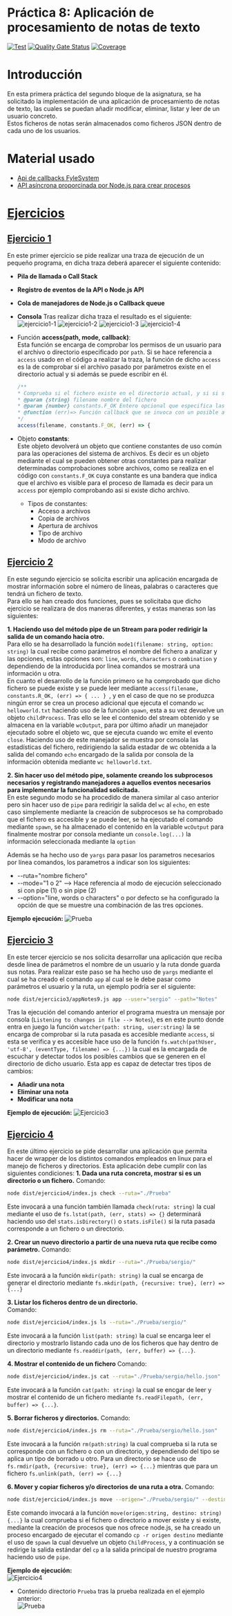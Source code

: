# Práctica 8: Aplicación de procesamiento de notas de texto
[![Test](https://github.com/ULL-ESIT-INF-DSI-2021/ull-esit-inf-dsi-20-21-prct09-async-fs-process-sergiolbd/actions/workflows/node.js.yml/badge.svg?branch=master)](https://github.com/ULL-ESIT-INF-DSI-2021/ull-esit-inf-dsi-20-21-prct09-async-fs-process-sergiolbd/actions/workflows/node.js.yml)
[![Quality Gate Status](https://sonarcloud.io/api/project_badges/measure?project=ULL-ESIT-INF-DSI-2021_ull-esit-inf-dsi-20-21-prct08-filesystem-notes-app-sergiolbd&metric=alert_status)](https://sonarcloud.io/dashboard?id=ULL-ESIT-INF-DSI-2021_ull-esit-inf-dsi-20-21-prct08-filesystem-notes-app-sergiolbd)
[![Coverage](https://sonarcloud.io/api/project_badges/measure?project=ULL-ESIT-INF-DSI-2021_ull-esit-inf-dsi-20-21-prct08-filesystem-notes-app-sergiolbd&metric=coverage)](https://sonarcloud.io/dashboard?id=ULL-ESIT-INF-DSI-2021_ull-esit-inf-dsi-20-21-prct08-filesystem-notes-app-sergiolbd)

# Introducción
En esta primera práctica del segundo bloque de la asignatura, se ha solicitado la implementación de una aplicación de procesamiento de notas de texto, las cuales se puedan añadir modificar, eliminar, listar y leer de un usuario concreto.  
Estos ficheros de notas serán almacenados como ficheros JSON dentro de cada uno de los usuarios.  

# Material usado
* [Api de callbacks FyleSystem](https://nodejs.org/dist/latest/docs/api/fs.html#fs_callback_api)
* [API asíncrona proporcinada por Node.js para crear procesos](https://nodejs.org/dist/latest/docs/api/child_processhtml#child_process_asynchronous_process_creation)

# [Ejercicios](src/)
## [Ejercicio 1](src/ejercicio1.ts)
  En este primer ejercicio se pide realizar una traza de ejecución de un pequeño programa, en dicha traza deberá aparecer el siguiente contenido:  
  * **Pila de llamada o Call Stack**
  * **Registro de eventos de la API o Node.js API**
  * **Cola de manejadores de Node.js o Callback queue**
  * **Consola**
  Tras realizar dicha traza el resultado es el siguiente: 
  ![ejercicio1-1](media/ejercicio1-1.png)
  ![ejercicio1-2](media/ejercicio1-2.png)
  ![ejercicio1-3](media/ejercicio1-3.png)
  ![ejercicio1-4](media/ejercicio1-4.png)

  * Función **access(path, mode, callback)**:  
    Esta función se encarga de comprobar los permisos de un usuario para el archivo o directorio especificado por `path`. 
    Si se hace referencia a `access` usado en el código a realizar la traza, la función de dicho `access` es la de comprobar si el archivo pasado por parámetros existe en el directorio actual y si además se puede escribir en él.
    ```typescript
    /**
    * Comprueba si el fichero existe en el directorio actual, y si si se puede escribir en el
    * @param {string} filename nombre del fichero 
    * @param {number} constants.F_OK Entero opcional que especifica las comprobaciones de accesibilidad a realizar
    * @function (err)=> Función callback que se invoca con un posible argumento de error
    */
    access(filename, constants.F_OK, (err) => {
    ```
  * Objeto **constants**:   
  Este objeto devolverá un objeto que contiene constantes de uso común para las operaciones del sistema de archivos.
  Es decir es un objeto mediante el cual se pueden obtener otras constantes para realizar determinadas comprobaciones sobre archivos, como se realiza en el código con `constants.F_OK` cuya constante es una bandera que indica que el archivo es visible para el proceso de llamada es decir para un `access` por ejemplo comprobando asi si existe dicho archivo.
    * Tipos de constantes: 
      * Acceso a archivos
      * Copia de archivos
      * Apertura de archivos
      * Tipo de archivo
      * Modo de archivo

## [Ejercicio 2](src/ejercicio2/)
  En este segundo ejercicio se solicita escribir una aplicación encargada de mostrar información sobre el número de líneas, palabras o caracteres que tendrá un fichero de texto.  
  Para ello se han creado dos funciones, pues se solicitaba que dicho ejercicio se realizara de dos maneras diferentes, y estas maneras son las siguientes:   

  **1. Haciendo uso del método pipe de un Stream para poder redirigir la salida de un comando hacia otro.**      
  Para ello se ha desarrollado la función `mode1(filename: string, option: string)` la cual recibe como parámetros el nombre del fichero a analizar y las opciones, estas opciones son: `line`, `words`, `characters` o `combination` y dependiendo de la introducida por linea comandos se mostrará una información u otra.    
  En cuanto el desarrollo de la función primero se ha comprobado que dicho fichero se puede existe y se puede leer mediante `access(filename, constants.R_OK, (err) => { ... } `, y en el caso de que no se produzca ningún error se crea un proceso adicional que ejecuta el comando `wc helloworld.txt` haciendo uso de la función `spawn`, esta a su vez devuelve un objeto `childProcess`. Tras ello se lee el contenido del stream obtenido y se almacena en la variable `wcOutput`, para por último añadir un manejador ejecutado sobre el objeto wc, que se ejecuta cuando wc emite el evento `close`. Haciendo uso de este manejador se muestra por consola las estadísticas del fichero, redirigiendo la salida estadar de wc obtenida a la salida del comando `echo` encargado de la salida por consola de la información obtenida mediante `wc helloworld.txt`.  

  **2. Sin hacer uso del método pipe, solamente creando los subprocesos necesarios y registrando manejadores a aquellos eventos necesarios para implementar la funcionalidad solicitada.**  
  En este segundo modo se ha procedido de manera similar al caso anterior pero sin hacer uso de `pipe` para redirigir la salida del `wc` al `echo`, en este caso simplemente mediante la creación de subprocesos se ha comprobado que el fichero es accesible y se puede leer, se ha ejecutado el comando mediante `spawn`, se ha almacenado el contenido en la variable `wcOutput` para finalmente mostrar por consola mediante un `console.log(...)` la información seleccionada mediante la `option` 

Además se ha hecho uso de `yargs` para pasar los parametros necesarios por línea comandos, los parametros a indicar son los siguientes: 
  * --ruta="nombre fichero"
  * --mode="1 o 2" --> Hace referencia al modo de ejecución seleccionado si con pipe (1) o sin pipe (2)
  * --option="line, words o characters" o por defecto se ha configurado la opción de que se muestre una combinación de las tres opciones. 

  **Ejemplo ejecución:**
  ![Prueba](media/Pruebaejercicio2.png)
  
## [Ejercicio 3](src/ejercicio3/)
En este tercer ejercicio se nos solicita desarrollar una aplicación que reciba desde línea de parámetros el nombre de un usuario y la ruta donde guarda sus notas.
Para realizar este paso se ha hecho uso de `yargs` mediante el cual se ha creado el comando `app` al cual se le debe pasar como parámetros el usuario y la ruta, un ejemplo podría ser el siguiente: 
```bash
node dist/ejercicio3/appNotes9.js app --user="sergio" --path="Notes"
```
Tras la ejecución del comando anterior el programa muestra un mensaje por consola (`Listening to changes in file --> Notes`), es en este punto donde entra en juego la función `watcher(path: string, user:string)` la se encarga de comprobar si la ruta pasada es accesible mediante `access`, si esta se verifica y es accesible hace uso de la función `fs.watch(pathUser, 'utf-8', (eventType, filename) => {...})` la cual es la encargada de escuchar y detectar todos los posibles cambios que se generen en el directorio de dicho usuario. Esta app es capaz de detectar tres tipos de cambios: 
  * **Añadir una nota**
  * **Eliminar una nota**
  * **Modificar una nota**

**Ejemplo de ejecución:**
![Ejercicio3](media/Ejercicio3.png)  

## [Ejercicio 4](src/ejercicio4/)
En este último ejercicio se pide desarrollar una aplicación que permita hacer de wrapper de los distintos comandos empleados en linux para el manejo de ficheros y directorios. Esta aplicación debe cumplir con las siguientes condiciones:
**1. Dada una ruta concreta, mostrar si es un directorio o un fichero.**
   Comando:
  ```bash
  node dist/ejercicio4/index.js check --ruta="./Prueba"
  ```
  Este invocará a una función también llamada `check(ruta: string)` la cual mediante el uso de `fs.lstat(path, (err, stats) => {}` determinará haciendo uso del `stats.isDirectory()` o `stats.isFile()` si la ruta pasada corresponde a un fichero o un directorio.

**2. Crear un nuevo directorio a partir de una nueva ruta que recibe como parámetro.**
  Comando:
  ```bash
  node dist/ejercicio4/index.js mkdir --ruta="./Prueba/sergio/"
  ```
  Este invocará a la función `mkdir(path: string)` la cual se encarga de generar el directorio mediante `fs.mkdir(path, {recursive: true}, (err) => {...}`

**3. Listar los ficheros dentro de un directorio.**  
  Comando: 
  ```bash
  node dist/ejercicio4/index.js ls --ruta="./Prueba/sergio/"
  ```
  Este invocará a la función `list(path: string)` la cual se encarga leer el directorio y mostrarlo listando cada uno de los ficheros que hay dentro de un directorio mediante `fs.readdir(path, (err, buffer) => {...}`.

**4. Mostrar el contenido de un fichero**
  Comando: 
  ```bash
  node dist/ejercicio4/index.js cat --ruta="./Prueba/sergio/hello.json"
  ```
  Este invocará a la función `cat(path: string)` la cual se encgar de leer y mostrar el contenido de un fichero mediante `fs.readFilepath, (err, buffer) => {...}`.

**5. Borrar ficheros y directorios.**
  Comando: 
  ```bash
  node dist/ejercicio4/index.js rm --ruta="./Prueba/sergio/hello.json"
  ```
  Este invocará a la función `rm(path:string)` la cual comprueba si la ruta se corresponde con un fichero o con un directorio, y dependiendo del tipo se aplica un tipo de borrado u otro. Para un directorio se hace uso de `fs.rmdir(path, {recursive: true}, (err) => {...}` mientras que para un fichero `fs.unlink(path, (err) => {...}`  

**6. Mover y copiar ficheros y/o directorios de una ruta a otra.**
  Comando: 
  ```bash
  node dist/ejercicio4/index.js move --origen="./Prueba/sergio/" --destino="./Prueba/pepe/"
  ```
  Este comando invocará a la función `move(origen:string, destino: string) {...}` la cual comprueba si el fichero o directorio a mover existe y si existe, mediante la creación de procesos que nos ofrece node.js, se ha creado un proceso encargado de ejecutar el comando `cp -r origen destino` mediante el uso de `spawn` la cual devuelve un objeto `ChildProcess`, y a continuación se redirige la salida estándar del `cp` a la salida principal de nuestro programa haciendo uso de `pipe`.

**Ejemplo de ejecución:**  
![Ejercicio4](media/Ejercicio4.png)  
  * Contenido directorio `Prueba` tras la prueba realizada en el ejemplo anterior:  
  ![Prueba](media/Ejercicio4-2.png)  








